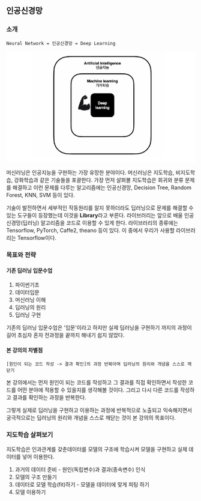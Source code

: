 ## 인공신경망 

### 소개

```
Neural Network = 인공신경망 = Deep Learning
```

![AI ML DL relation](img/tensorflow-1/ai-ml-dl.png)

머신러닝은 인공지능을 구현하는 가장 유망한 분야이다. 머신러닝은 지도학습, 비지도학습, 강화학습과 같은 기술들을 포괄한다. 가장 먼저 살펴볼 지도학습은 회귀와 분류 문제를 해결하고 이런 문제를 다루는 알고리즘에는 인공신경망, Decision Tree, Random Forest, KNN, SVM 등이 있다.

기술이 발전하면서 세부적인 작동원리를 알지 못하더라도 딥러닝으로 문제를 해결할 수 있는 도구들이 등장했는데 이것을 **Library**라고 부른다. 라이브러리는 앞으로 배울 인공신경망(딥러닝) 알고리즘을 코드로 이용할 수 있게 한다. 라이브러리의 종류에는 Tensorflow, PyTorch, Caffe2, theano 등이 있다. 이 중에서 우리가 사용할 라이브러리는 Tensorflow이다.

### 목표와 전략

#### 기존 딥러닝 입문수업 

1. 파이썬기초
2. 데이터입문
3. 머신러닝 이해
4. 딥러닝의 원리
5. 딥러닝 구현

기존의 딥러닝 입문수업은 '입문'이라고 하지만 실제 딥러닝을 구현하기 까지의 과정이 길어 초심자 혼자 전과정을 끝까지 해내기 쉽지 않았다.

#### 본 강의의 차별점

```
[원인이 되는 코드 작성 -> 결과 확인]의 과정 반복아며 딥러닝의 원리와 개념을 스스로 깨닫기
```

본 강의에서는 먼저 원인이 되는 코드를 작성하고 그 결과를 직접 확인하면서 작성한 코드를 어떤 분야에 적용할 수 있을지를 생각해볼 것이다. 그리고 다시 다른 코드를 작성하고 결과를 확인하는 과정을 반복한다. 

그렇게 실제로 딥러닝을 구현하고 이용하는 과정에 반복적으로 노출되고 익숙해지면서 궁극적으로는 딥러닝의 원리와 개념을 스스로 깨닫는 것이 본 강의의 목표이다.

### 지도학습 살펴보기

지도학습은 인과관계를 갖춘데이터를 모델의 구조에 학습시켜 모델을 구현하고 실제 데이터를 넣어 이용한다.

1. 과거의 데이터 준비 - 원인(독립변수)과 결과(종속변수) 인식
2. 모델의 구조 만들기
3. 데이터로 모델 학습(fit)하기 - 모델을 데이터에 맞게 피팅 하기
4. 모델 이용하기